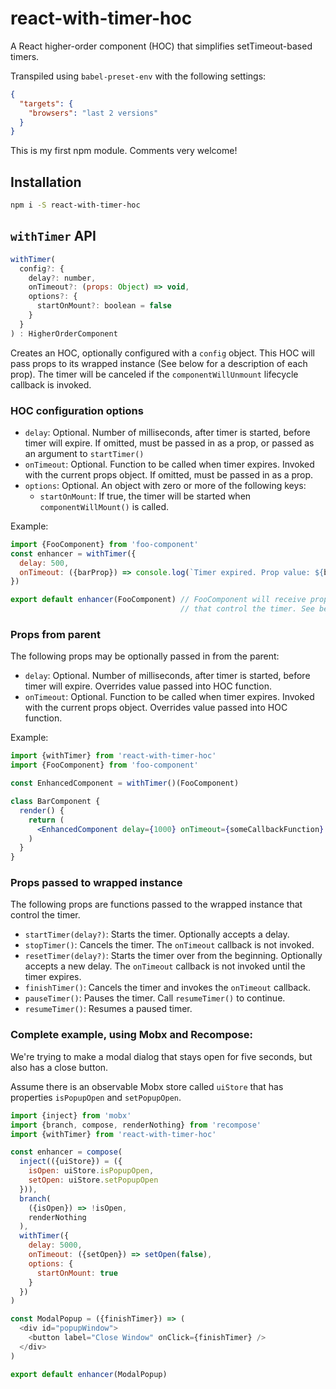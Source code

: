 # react-with-timer-hoc

A React higher-order component (HOC) that simplifies setTimeout-based timers.

Transpiled using `babel-preset-env` with the following settings:

```json
{
  "targets": {
    "browsers": "last 2 versions"
  }
}
```

This is my first npm module. Comments very welcome!

## Installation
```bash
npm i -S react-with-timer-hoc
```

## `withTimer` API

```js
withTimer(
  config?: {
    delay?: number,
    onTimeout?: (props: Object) => void,
    options?: {
      startOnMount?: boolean = false
    }
  }
) : HigherOrderComponent
```
Creates an HOC, optionally configured with a `config` object. This HOC
will pass props to its wrapped instance (See below for a 
description of each prop). The timer will be canceled if the
`componentWillUnmount` lifecycle callback is invoked.

### HOC configuration options

* `delay`: Optional. Number of milliseconds, after timer is started,
  before timer will expire. If omitted, must be passed in as a prop,
  or passed as an argument to `startTimer()`
* `onTimeout`: Optional. Function to be called when timer expires.
  Invoked with the current props object. If omitted, must be passed 
  in as a prop.
* `options`: Optional. An object with zero or more of the following keys:
  * `startOnMount`: If true, the timer will be started when
    `componentWillMount()` is called.
  
Example:
```jsx harmony
import {FooComponent} from 'foo-component'
const enhancer = withTimer({
  delay: 500,
  onTimeout: ({barProp}) => console.log(`Timer expired. Prop value: ${barProp}`)
})

export default enhancer(FooComponent) // FooComponent will receive props
                                      // that control the timer. See below.
```

### Props from parent

The following props may be optionally passed in from the parent:

* `delay`: Optional. Number of milliseconds, after timer is started,
  before timer will expire. Overrides value passed into HOC function.
* `onTimeout`: Optional. Function to be called when timer expires.
  Invoked with the current props object. Overrides value passed into HOC
  function.
  
Example:
```jsx harmony
import {withTimer} from 'react-with-timer-hoc'
import {FooComponent} from 'foo-component'

const EnhancedComponent = withTimer()(FooComponent)

class BarComponent {
  render() {
    return (
      <EnhancedComponent delay={1000} onTimeout={someCallbackFunction} />
    )
  }
}
```

### Props passed to wrapped instance

The following props are functions passed to the wrapped instance that
control the timer.

* `startTimer(delay?)`: Starts the timer. Optionally accepts a delay.
* `stopTimer()`: Cancels the timer. The `onTimeout` callback is not
  invoked.
* `resetTimer(delay?)`: Starts the timer over from the beginning.
  Optionally accepts a new delay. The `onTimeout` callback is not invoked
  until the timer expires.
* `finishTimer()`: Cancels the timer and invokes the `onTimeout` callback.
* `pauseTimer()`: Pauses the timer. Call `resumeTimer()` to continue.
* `resumeTimer()`: Resumes a paused timer.

### Complete example, using Mobx and Recompose:

We're trying to make a modal dialog that stays open for five seconds, but
also has a close button.

Assume there is an observable Mobx store called `uiStore` that has 
properties `isPopupOpen` and `setPopupOpen`.

```js
import {inject} from 'mobx'
import {branch, compose, renderNothing} from 'recompose'
import {withTimer} from 'react-with-timer-hoc'

const enhancer = compose(
  inject(({uiStore}) = ({
    isOpen: uiStore.isPopupOpen,
    setOpen: uiStore.setPopupOpen
  })),
  branch(
    ({isOpen}) => !isOpen,
    renderNothing
  ),
  withTimer({
    delay: 5000,
    onTimeout: ({setOpen}) => setOpen(false),
    options: {
      startOnMount: true
    }
  })
)

const ModalPopup = ({finishTimer}) => (
  <div id="popupWindow">
    <button label="Close Window" onClick={finishTimer} />
  </div>
)

export default enhancer(ModalPopup)

```